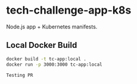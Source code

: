 # tech-challenge-app-k8s

Node.js app + Kubernetes manifests.

## Local Docker Build

```bash
docker build -t tc-app:local .
docker run -p 3000:3000 tc-app:local

Testing PR